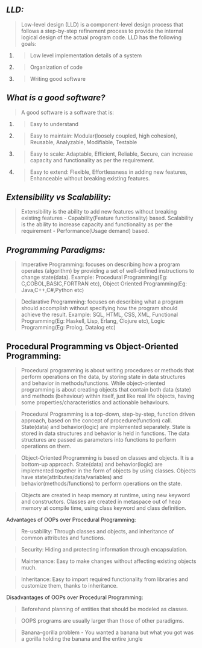 *LLD:*
-
>Low-level design (LLD) is a component-level design process that follows a step-by-step refinement process to provide the internal logical design of the actual program code.
>LLD has the following goals:
1. > Low level implementation details of a system
2. >Organization of code
3. >Writing good software

*What is a good software?*
-
> A good software is a software that is:
1. >Easy to understand 
2. >Easy to maintain: Modular(loosely coupled, high cohesion), Reusable, Analyzable, Modifiable, Testable
3. >Easy to scale: Adaptable, Efficient, Reliable, Secure, can increase capacity and functionality as per the requirement.
4. >Easy to extend: Flexible, Effortlessness in adding new features, Enhanceable without breaking existing features. 

*Extensibility vs Scalability:*
-
> Extensibility is the ability to add new features without breaking existing features - Capability(Feature functionality) based.
> Scalability is the ability to increase capacity and functionality as per the requirement - Performance(Usage demand) based.

*Programming Paradigms:*
-
> Imperative Programming: focuses on describing how a program operates (algorithm) by providing a set of well-defined instructions to change state(data).
  Example: Procedural Programming(Eg: C,COBOL,BASIC,FORTRAN etc), Object Oriented Programming(Eg: Java,C++,C#,Python etc)

> Declarative Programming: focuses on describing what a program should accomplish without specifying how the program should achieve the result.
  Example: SQL, HTML, CSS, XML, Functional Programming(Eg: Haskell, Lisp, Erlang, Clojure etc), Logic Programming(Eg: Prolog, Datalog etc)

Procedural Programming vs Object-Oriented Programming:
-
> Procedural programming is about writing procedures or methods that perform operations on the data, by storing state in data structures and behavior in methods/functions.
> While object-oriented programming is about creating objects that contain both data (state) and methods (behaviour) within itself, just like real life objects, having some properties/characteristics and actionable behaviours.

> Procedural Programming is a top-down, step-by-step, function driven approach, based on the concept of procedure(function) call.
  State(data) and behavior(logic) are implemented separately. State is stored in data structures and behavior is held in functions.
  The data structures are passed as parameters into functions to perform operations on them.
       
> Object-Oriented Programming is based on classes and objects. It is a bottom-up approach.
  State(data) and behavior(logic) are implemented together in the form of objects by using classes.
  Objects have state(attributes/data/variables) and behavior(methods/functions) to perform operations on the state.
    
> Objects are created in heap memory at runtime, using new keyword and constructors.
  Classes are created in metaspace out of heap memory at compile time, using class keyword and class definition.
 
Advantages of OOPs over Procedural Programming:

> Re-usability: Through classes and objects, and inheritance of common attributes and functions.

> Security: Hiding and protecting information through encapsulation.

> Maintenance: Easy to make changes without affecting existing objects much.

> Inheritance: Easy to import required functionality from libraries and customize them, thanks to inheritance.

Disadvantages of OOPs over Procedural Programming:

> Beforehand planning of entities that should be modeled as classes.

> OOPS programs are usually larger than those of other paradigms.

> Banana-gorilla problem - You wanted a banana but what you got was a gorilla holding the banana and the entire jungle
